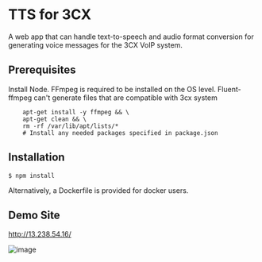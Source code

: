 # TTS for 3CX

A web app that can handle text-to-speech and audio format conversion for generating voice messages for the 3CX VoIP system.
## Prerequisites

Install Node.
FFmpeg is required to be installed on the OS level. Fluent-ffmpeg can't generate files that are compatible with 3cx system
``` apt-get update && \
    apt-get install -y ffmpeg && \
    apt-get clean && \
    rm -rf /var/lib/apt/lists/*
    # Install any needed packages specified in package.json
```
## Installation

```
$ npm install
```
Alternatively, a Dockerfile is provided for docker users.
## Demo Site

http://13.238.54.16/

![image](https://github.com/JeremyWeiZ/AWSPolly-3CX-VoIP-TTS/assets/151583068/7450f259-698a-40c4-aa80-1f207367092d)


